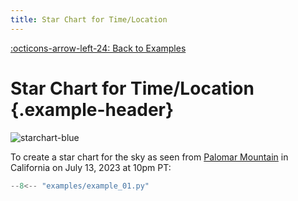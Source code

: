 ```yaml
---
title: Star Chart for Time/Location
---
```

[:octicons-arrow-left-24: Back to Examples](/examples)

# Star Chart for Time/Location {.example-header}

<!-- <center>_Source code is below image_</center> -->


![starchart-blue](/images/examples/example_01.png)

To create a star chart for the sky as seen from [Palomar Mountain](https://en.wikipedia.org/wiki/Palomar_Mountain) in California on July 13, 2023 at 10pm PT:

```python
--8<-- "examples/example_01.py"
```

